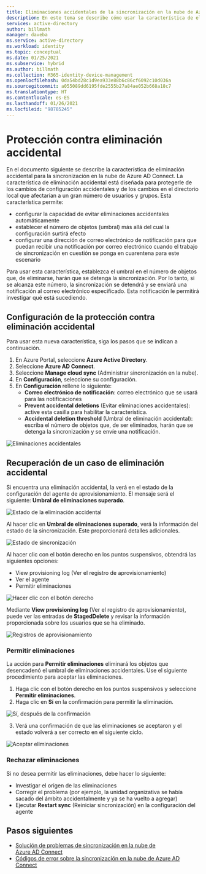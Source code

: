 ```yaml
---
title: Eliminaciones accidentales de la sincronización en la nube de Azure AD Connect
description: En este tema se describe cómo usar la característica de eliminación accidental para evitar eliminaciones.
services: active-directory
author: billmath
manager: daveba
ms.service: active-directory
ms.workload: identity
ms.topic: conceptual
ms.date: 01/25/2021
ms.subservice: hybrid
ms.author: billmath
ms.collection: M365-identity-device-management
ms.openlocfilehash: 0da54bd28c1d9ea933e88b6c86cf6092c10d036a
ms.sourcegitcommit: a055089dd6195fde2555b27a84ae052b668a18c7
ms.translationtype: HT
ms.contentlocale: es-ES
ms.lasthandoff: 01/26/2021
ms.locfileid: "98785245"
---
```

# <a name="accidental-delete-prevention"></a>Protección contra eliminación accidental

En el documento siguiente se describe la característica de eliminación accidental para la sincronización en la nube de Azure AD Connect.  La característica de eliminación accidental está diseñada para protegerle de los cambios de configuración accidentales y de los cambios en el directorio local que afectarían a un gran número de usuarios y grupos.  Esta característica permite:

- configurar la capacidad de evitar eliminaciones accidentales automáticamente 
- establecer el número de objetos (umbral) más allá del cual la configuración surtirá efecto 
- configurar una dirección de correo electrónico de notificación para que puedan recibir una notificación por correo electrónico cuando el trabajo de sincronización en cuestión se ponga en cuarentena para este escenario 

Para usar esta característica, establezca el umbral en el número de objetos que, de eliminarse, harán que se detenga la sincronización.  Por lo tanto, si se alcanza este número, la sincronización se detendrá y se enviará una notificación al correo electrónico especificado.  Esta notificación le permitirá investigar qué está sucediendo.


## <a name="configure-accidental-delete-prevention"></a>Configuración de la protección contra eliminación accidental
Para usar esta nueva característica, siga los pasos que se indican a continuación.


1.  En Azure Portal, seleccione **Azure Active Directory**.
2.  Seleccione **Azure AD Connect**.
3.  Seleccione **Manage cloud sync** (Administrar sincronización en la nube).
4. En **Configuración**, seleccione su configuración.
5. En **Configuración** rellene lo siguiente:
    - **Correo electrónico de notificación**: correo electrónico que se usará para las notificaciones
    - **Prevent accidental deletions** (Evitar eliminaciones accidentales): active esta casilla para habilitar la característica.
    - **Accidental deletion threshold** (Umbral de eliminación accidental): escriba el número de objetos que, de ser eliminados, harán que se detenga la sincronización y se envíe una notificación.

![Eliminaciones accidentales](media/how-to-accidental-deletes/accident-1.png)

## <a name="recovering-from-an-accidental-delete-instance"></a>Recuperación de un caso de eliminación accidental
Si encuentra una eliminación accidental, la verá en el estado de la configuración del agente de aprovisionamiento.  El mensaje será el siguiente: **Umbral de eliminaciones superado**.
 
![Estado de la eliminación accidental](media/how-to-accidental-deletes/delete-1.png)

Al hacer clic en **Umbral de eliminaciones superado**, verá la información del estado de la sincronización.  Este proporcionará detalles adicionales. 
 
 ![Estado de sincronización](media/how-to-accidental-deletes/delete-2.png)

Al hacer clic con el botón derecho en los puntos suspensivos, obtendrá las siguientes opciones:
 - View provisioning log (Ver el registro de aprovisionamiento)
 - Ver el agente
 - Permitir eliminaciones

 ![Hacer clic con el botón derecho](media/how-to-accidental-deletes/delete-3.png)

Mediante **View provisioning log** (Ver el registro de aprovisionamiento), puede ver las entradas de **StagedDelete** y revisar la información proporcionada sobre los usuarios que se ha eliminado.
 
 ![Registros de aprovisionamiento](media/how-to-accidental-deletes/delete-7.png)

### <a name="allowing-deletes"></a>Permitir eliminaciones

La acción para **Permitir eliminaciones** eliminará los objetos que desencadenó el umbral de eliminaciones accidentales.  Use el siguiente procedimiento para aceptar las eliminaciones.  

1. Haga clic con el botón derecho en los puntos suspensivos y seleccione **Permitir eliminaciones**.
2. Haga clic en **Sí** en la confirmación para permitir la eliminación.
 
 ![Sí, después de la confirmación](media/how-to-accidental-deletes/delete-4.png)

3. Verá una confirmación de que las eliminaciones se aceptaron y el estado volverá a ser correcto en el siguiente ciclo. 
 
 ![Aceptar eliminaciones](media/how-to-accidental-deletes/delete-8.png)

### <a name="rejecting-deletions"></a>Rechazar eliminaciones

Si no desea permitir las eliminaciones, debe hacer lo siguiente:
- Investigar el origen de las eliminaciones
- Corregir el problema (por ejemplo, la unidad organizativa se había sacado del ámbito accidentalmente y ya se ha vuelto a agregar)
- Ejecutar **Restart sync** (Reiniciar sincronización) en la configuración del agente

## <a name="next-steps"></a>Pasos siguientes 

- [Solución de problemas de sincronización en la nube de Azure AD Connect](how-to-troubleshoot.md)
- [Códigos de error sobre la sincronización en la nube de Azure AD Connect](reference-error-codes.md)
 

